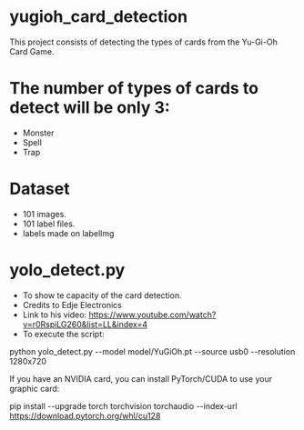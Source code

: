 # yugioh_card_detection
This project consists of detecting the types of cards from the Yu-Gi-Oh Card Game.

# The number of types of cards to detect will be only 3:
- Monster
- Spell
- Trap

# Dataset
- 101 images.
- 101 label files.
- labels made on labelImg

# yolo_detect.py
- To show te capacity of the card detection.
- Credits to Edje Electronics
- Link to his video: https://www.youtube.com/watch?v=r0RspiLG260&list=LL&index=4
- To execute the script:

python yolo_detect.py --model model/YuGiOh.pt --source usb0 --resolution 1280x720

If you have an NVIDIA card, you can install PyTorch/CUDA to use your graphic card:

pip install --upgrade torch torchvision torchaudio --index-url https://download.pytorch.org/whl/cu128